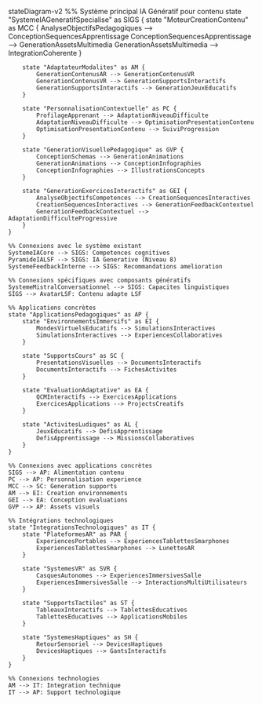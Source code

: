stateDiagram-v2
    %% Système principal IA Génératif pour contenu
    state "SystemeIAGeneratifSpecialise" as SIGS {
        state "MoteurCreationContenu" as MCC {
            AnalyseObjectifsPedagogiques --> ConceptionSequencesApprentissage
            ConceptionSequencesApprentissage --> GenerationAssetsMultimedia
            GenerationAssetsMultimedia --> IntegrationCoherente
        }
        
        state "AdaptateurModalites" as AM {
            GenerationContenusAR --> GenerationContenusVR
            GenerationContenusVR --> GenerationSupportsInteractifs
            GenerationSupportsInteractifs --> GenerationJeuxEducatifs
        }
        
        state "PersonnalisationContextuelle" as PC {
            ProfilageApprenant --> AdaptationNiveauDifficulte
            AdaptationNiveauDifficulte --> OptimisationPresentationContenu
            OptimisationPresentationContenu --> SuiviProgression
        }
        
        state "GenerationVisuellePedagogique" as GVP {
            ConceptionSchemas --> GenerationAnimations
            GenerationAnimations --> ConceptionInfographies
            ConceptionInfographies --> IllustrationsConcepts
        }
        
        state "GenerationExercicesInteractifs" as GEI {
            AnalyseObjectifsCompetences --> CreationSequencesInteractives
            CreationSequencesInteractives --> GenerationFeedbackContextuel
            GenerationFeedbackContextuel --> AdaptationDifficulteProgressive
        }
    }
    
    %% Connexions avec le système existant
    SystemeIACore --> SIGS: Competences cognitives
    PyramideIALSF --> SIGS: IA Generative (Niveau 8)
    SystemeFeedbackInterne --> SIGS: Recommandations amelioration
    
    %% Connexions spécifiques avec composants génératifs
    SystemeMistralConversationnel --> SIGS: Capacites linguistiques
    SIGS --> AvatarLSF: Contenu adapte LSF
    
    %% Applications concrètes
    state "ApplicationsPedagogiques" as AP {
        state "EnvironnementsImmersifs" as EI {
            MondesVirtuelsEducatifs --> SimulationsInteractives
            SimulationsInteractives --> ExperiencesCollaboratives
        }
        
        state "SupportsCours" as SC {
            PresentationsVisuelles --> DocumentsInteractifs
            DocumentsInteractifs --> FichesActivites
        }
        
        state "EvaluationAdaptative" as EA {
            QCMInteractifs --> ExercicesApplications
            ExercicesApplications --> ProjectsCreatifs
        }
        
        state "ActivitesLudiques" as AL {
            JeuxEducatifs --> DefisApprentissage
            DefisApprentissage --> MissionsCollaboratives
        }
    }
    
    %% Connexions avec applications concrètes
    SIGS --> AP: Alimentation contenu
    PC --> AP: Personnalisation experience
    MCC --> SC: Generation supports
    AM --> EI: Creation environnements
    GEI --> EA: Conception evaluations
    GVP --> AP: Assets visuels
    
    %% Intégrations technologiques
    state "IntegrationsTechnologiques" as IT {
        state "PlateformesAR" as PAR {
            ExperiencesPortables --> ExperiencesTablettesSmarphones
            ExperiencesTablettesSmarphones --> LunettesAR
        }
        
        state "SystemesVR" as SVR {
            CasquesAutonomes --> ExperiencesImmersivesSalle
            ExperiencesImmersivesSalle --> InteractionsMultiUtilisateurs
        }
        
        state "SupportsTactiles" as ST {
            TableauxInteractifs --> TablettesEducatives
            TablettesEducatives --> ApplicationsMobiles
        }
        
        state "SystemesHaptiques" as SH {
            RetourSensoriel --> DevicesHaptiques
            DevicesHaptiques --> GantsInteractifs
        }
    }
    
    %% Connexions technologies
    AM --> IT: Integration technique
    IT --> AP: Support technologique